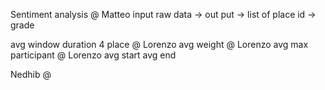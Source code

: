 Sentiment analysis @ Matteo
input raw data -> out put -> list of place id -> grade

avg window duration 4 place @ Lorenzo
avg weight @ Lorenzo
avg max participant @ Lorenzo
avg start
avg end


Nedhib @


